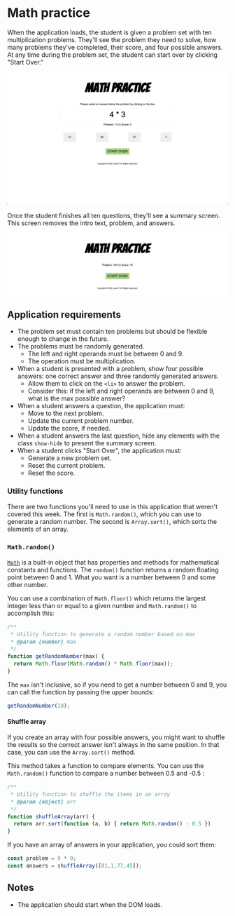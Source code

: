 # Math practice



When the application loads, the student is given a problem set with ten multiplication problems. They'll see the problem they need to solve, how many problems they've completed, their score, and four possible answers. At any time during the problem set, the student can start over by clicking "Start Over."

![Math Practice: Start](./mockups/start.png)

Once the student finishes all ten questions, they'll see a summary screen. This screen removes the intro text, problem, and answers.

![Math Practice: Finish](./mockups/finish.png)

## Application requirements

- The problem set must contain ten problems but should be flexible enough to change in the future.
- The problems must be randomly generated.
  - The left and right operands must be between 0 and 9.
  - The operation must be multiplication.
- When a student is presented with a problem, show four possible answers: one correct answer and three randomly generated answers.
  - Allow them to click on the `<li>` to answer the problem.
  - Consider this: if the left and right operands are between 0 and 9, what is the max possible answer?
- When a student answers a question, the application must:
  - Move to the next problem.
  - Update the current problem number.
  - Update the score, if needed.
- When a student answers the last question, hide any elements with the class `show-hide` to present the summary screen.
- When a student clicks "Start Over", the application must:
  - Generate a new problem set.
  - Reset the current problem.
  - Reset the score.

### Utility functions

There are two functions you'll need to use in this application that weren't covered this week. The first is `Math.random()`, which you can use to generate a random number. The second is `Array.sort()`, which sorts the elements of an array.

### `Math.random()`

[`Math`](https://developer.mozilla.org/en-US/docs/Web/JavaScript/Reference/Global_Objects/Math)
is a built-in object that has properties and methods for mathematical constants and functions. The `random()` function returns a random floating point between 0 and 1. What you want is a number between 0 and
some other number.

You can use a combination of `Math.floor()` which returns the largest integer less than or
equal to a given number and `Math.random()` to accomplish this:

```js
/**
 * Utility function to generate a random number based on max
 * @param {number} max
 */
function getRandomNumber(max) {
  return Math.floor(Math.random() * Math.floor(max));
}
```

The `max` isn't inclusive, so if you need to get a number between 0 and 9, you can call the function by passing the upper
bounds:

```js
getRandomNumber(10);
```

#### Shuffle array

If you create an array with four possible answers, you might want to shuffle the results so the correct answer
isn't always in the same position. In that case, you can use the `Array.sort()` method.

This method takes
a function to compare elements. You can use the `Math.random()` function to compare a
number between 0.5 and -0.5
:

```js
/**
 * Utility function to shuffle the items in an array
 * @param {object} arr
 */
function shuffleArray(arr) {
  return arr.sort(function (a, b) { return Math.random() - 0.5 })
}
```

If you have an array of answers in your application, you could sort them:

```js
const problem = 9 * 9;
const answers = shuffleArray([81,1,77,45]);
```

## Notes

- The application should start when the DOM loads.

